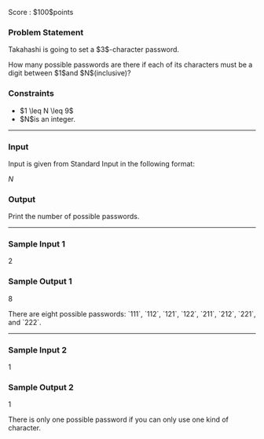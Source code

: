 
<div>

<span>

<span>

<p>
Score : $100$points
</p>

<div>

<section>

### **Problem Statement**

<p>
Takahashi is going to set a $3$-character password.
</p>

<p>
How many possible passwords are there if each of its characters must be a digit between $1$and $N$(inclusive)?
</p>

</section>

</div>

<div>

<section>

### **Constraints**

<ul>

<li>
$1 \leq N \leq 9$
</li>

<li>
$N$is an integer.
</li>

</ul>

</section>

</div>

---

<div>

<div>

<section>

### **Input**

<p>
Input is given from Standard Input in the following format:
</p>

<div>

$N$
</div>

</section>

</div>

<div>

<section>

### **Output**

<p>
Print the number of possible passwords.
</p>

</section>

</div>

</div>

---

<div>

<section>

### **Sample Input 1**

<div>

2

</div>

</section>

</div>

<div>

<section>

### **Sample Output 1**

<div>

8

</div>

<p>
There are eight possible passwords: `111`, `112`, `121`, `122`, `211`, `212`, `221`, and `222`.
</p>

</section>

</div>

---

<div>

<section>

### **Sample Input 2**

<div>

1

</div>

</section>

</div>

<div>

<section>

### **Sample Output 2**

<div>

1

</div>

<p>
There is only one possible password if you can only use one kind of character.
</p>

</section>

</div>

</span>

</span>

</div>
